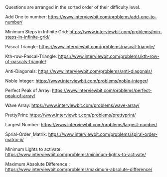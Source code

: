 Questions are arranged in the sorted order of their difficulty level.

Add One to number: https://www.interviewbit.com/problems/add-one-to-number/

Minimum Steps in Infinite Grid: https://www.interviewbit.com/problems/min-steps-in-infinite-grid/

Pascal Triangle: https://www.interviewbit.com/problems/pascal-triangle/

Kth-row-Pascal-Triangle: https://www.interviewbit.com/problems/kth-row-of-pascals-triangle/

Anti-Diagonals: https://www.interviewbit.com/problems/anti-diagonals/

Noble Integer: https://www.interviewbit.com/problems/noble-integer/

Perfect Peak of Array: https://www.interviewbit.com/problems/perfect-peak-of-array/

Wave Array: https://www.interviewbit.com/problems/wave-array/

PrettyPrint: https://www.interviewbit.com/problems/prettyprint/

Largest Number: https://www.interviewbit.com/problems/largest-number/

Sprial-Order_Matrix: https://www.interviewbit.com/problems/spiral-order-matrix-ii/

Minimum Lights to activate: https://www.interviewbit.com/problems/minimum-lights-to-activate/

Maximum Absolute Difference : https://www.interviewbit.com/problems/maximum-absolute-difference/
